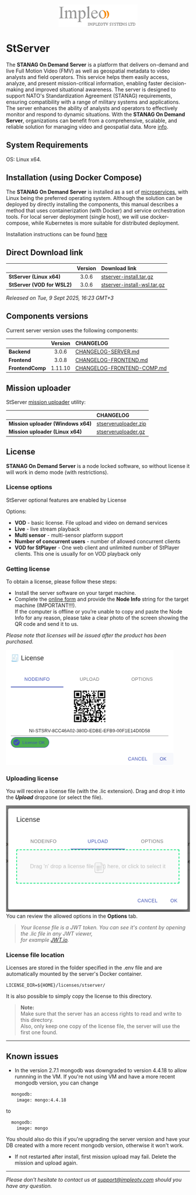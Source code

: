
<div align="center">
  <a >
    <img src="images/impleo_logo.png" alt="Logo" >
  </a>
</div>

# StServer

The **STANAG On Demand Server** is a platform that delivers on-demand and live Full Motion Video (FMV) as well as geospatial metadata to video analysts and field operators. 
This service helps them easily access, analyze, and present mission-critical information, enabling faster decision-making and improved situational awareness. 
The server is designed to support NATO's Standardization Agreement (STANAG) requirements, ensuring compatibility with a range of military systems and applications. 
The server enhances the ability of analysts and operators to effectively monitor and respond to dynamic situations. 
With the **STANAG On Demand Server**, organizations can benefit from a comprehensive, scalable, and reliable solution for managing video and geospatial data.
More [info](https://impleotv.com/products/stanagondemand-server/).

## System Requirements

OS: Linux x64.

## Installation (using Docker Compose)

The **STANAG On Demand Server** is installed as a set of [microservices](https://www.impleotv.com/content/stserver2/help/microservices/microservices_overview/),
with Linux being the preferred operating system. Although the solution can be deployed by directly installing the components, this manual describes a  
method that uses containerization (with Docker) and service orchestration tools. For local server deployment (single host), we will use docker-compose, 
while Kubernetes is more suitable for distributed deployment.

Installation instructions can be found [here](https://www.impleotv.com/content/stserver2/help/user-guide/installation/)


## Direct Download link

|          | Version             | Download link                                                           | 
|:---------|:-------------------:|:------------------------------------------------------------------------|
| **StServer (Linux x64)** |  3.0.6 | [stserver-install.tar.gz](https://github.com/impleotv/stserver-release/releases/download/v3.0.6/stserver-install.tar.gz)  | 
| **StServer (VOD for WSL2)** |  3.0.6 | [stserver-install-wsl.tar.gz](https://github.com/impleotv/stserver-release/releases/download/v3.0.6/stserver-install-wsl.tar.gz)  | 

*Released on Tue, 9 Sept 2025, 16:23 GMT+3*

## Components versions

Current server version uses the following components:  

|                  | Version             | CHANGELOG                                                          | 
|:-----------------|:-------------------:|:------------------------------------------------------------------------|
| **Backend**      |  3.0.6 | [CHANGELOG-SERVER.md](./CHANGELOG-SERVER.md) | 
| **Frontend**     |  3.0.8 | [CHANGELOG-FRONTEND.md](./CHANGELOG-FRONTEND.md) | 
| **FrontendComp** |  1.11.10 | [CHANGELOG-FRONTEND-COMP.md](./CHANGELOG-FRONTEND-COMP.md) | 
  

## Mission uploader

StServer [mission uploader](https://www.impleotv.com/content/stserver2/help/utilities/stserver-uploader/) utility:  

|                  |  CHANGELOG                                                          | 
|:-----------------|:------------------------------------------------------------------------|
| **Mission uploader (Windows x64)**      |  [stserveruploader.zip](https://impleotv.com/content/stserver2/stserveruploader/stserveruploader.zip) | 
| **Mission uploader (Linux x64)**        |  [stserveruploader.gz](https://impleotv.com/content/stserver2/stserveruploader/stserveruploader.gz) | 
  

## License

**STANAG On Demand Server** is a node locked software, so without license it will work in demo mode (with restrictions). 

### License options

StServer optional features are enabled by License

Options:  

- **VOD** - basic license. File upload and video on demand services  
- **Live** - live stream playback  
- **Multi sensor** - multi-sensor platform support  
- **Number of concurrent users** - number of allowed concurrent clients 
- **VOD for StPlayer** - One web client and unlimited number of StPlayer clients.  This one is usually for on VOD playback only  

### Getting license

To obtain a license, please follow these steps:

- Install the server software on your target machine.  
- Complete the [online form](https://docs.google.com/forms/d/e/1FAIpQLSd_XW6bDsFce1G1cpds4gMQNlwNax0CvkWzcMbscxZ5rLaIbA/viewform) and provide the **Node Info** string for the target machine (IMPORTANT!!!).  
If the computer is offline or you’re unable to copy and paste the Node Info for any reason, please take a clear photo of the screen showing the QR code and send it to us.

*Please note that licenses will be issued after the product has been purchased.*

![Node Info](./images/licenseInfo.png)

### Uploading license
You will receive a license file (with the .lic extension). Drag and drop it into the ***Upload*** dropzone (or select the file).  

![Upload license](./images/licenseUpload.png)  
You can review the allowed options in the **Options** tab.

> *Your license file is a JWT token. You can see it's content by opening the .lic file in any JWT viewer,  
> for example [JWT.io](https://jwt.io).*

### License file location

Licenses are stored in the folder specified in the .env file and are automatically mounted by the server's Docker container.  
```
LICENSE_DIR=${HOME}/licenses/stserver/
```
It is also possible to simply copy the license to this directory.

> **Note:**  
Make sure that the server has an access rights to read and write to this directory.  
Also, only keep one copy of the license file, the server will use the first one found.


---

## Known issues

- In the version 2.7.1 mongodb was downgraded to version 4.4.18 to allow runnning in the VM. If you're not using VM and have a more recent mongodb version, you can change 

```
  mongodb:
    image: mongo:4.4.18
```   
to 
```
  mongodb:
    image: mongo
```    
You should also do this if you're upgrading the server version and have your DB created with a more recent mongodb version, otherwise it won't work.

- If not restarted after install, first mission upload may fail. Delete the mission and upload again.

----  
*Please don't hesitate to contact us at support@impleotv.com should you have any question.*
